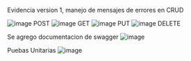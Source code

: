 Evidencia version 1, manejo de mensajes de errores en CRUD

![image](https://github.com/jesusEnocMartinez/Pracricas_NETCORE/assets/54125340/c5b99e1b-bbbf-4ea1-81dd-8fa8b78b2813) POST
![image](https://github.com/jesusEnocMartinez/Pracricas_NETCORE/assets/54125340/f8acef71-9cbe-4d42-9b53-e98bf3797a3f) GET
![image](https://github.com/jesusEnocMartinez/Pracricas_NETCORE/assets/54125340/3f980463-d1e9-4bd8-ad3f-44f2603b9c8b) PUT
![image](https://github.com/jesusEnocMartinez/Pracricas_NETCORE/assets/54125340/d19e8d54-019a-4eb2-ade3-5fa0b5da2cd2) DELETE

Se agrego documentacion de swagger 
![image](https://github.com/jesusEnocMartinez/Pracricas_NETCORE/assets/54125340/93962ac7-72c6-4043-b546-972154deb5f9)

Puebas Unitarias
![image](https://github.com/jesusEnocMartinez/Pracricas_NETCORE/assets/54125340/c6ac042c-41ba-4068-9456-9cd9ece6c03a)



